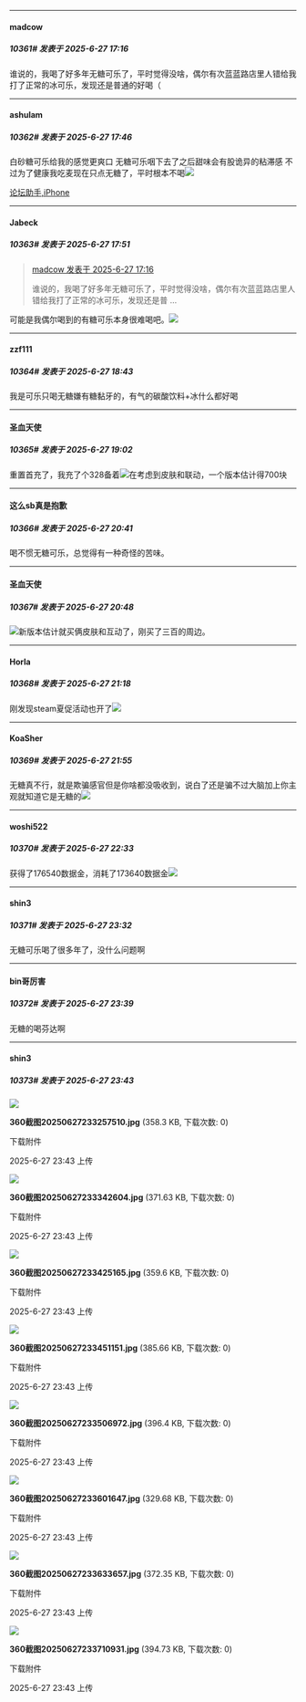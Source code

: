 ﻿
*****

####  madcow  
##### 10361#       发表于 2025-6-27 17:16

谁说的，我喝了好多年无糖可乐了，平时觉得没啥，偶尔有次蓝蓝路店里人错给我打了正常的冰可乐，发现还是普通的好喝（


*****

####  ashulam  
##### 10362#       发表于 2025-6-27 17:46

白砂糖可乐给我的感觉更爽口
无糖可乐咽下去了之后甜味会有股诡异的粘滞感
不过为了健康我吃麦现在只点无糖了，平时根本不喝<img src="https://static.stage1st.com/image/smiley/face2017/035.png" referrerpolicy="no-referrer">

[论坛助手,iPhone](https://stage1st.com/2b/forum.php?mod=viewthread&amp;tid=2029836)

*****

####  Jabeck  
##### 10363#       发表于 2025-6-27 17:51

<blockquote><a href="httphttps://stage1st.com/2b/forum.php?mod=redirect&amp;goto=findpost&amp;pid=68010881&amp;ptid=2192892" target="_blank">madcow 发表于 2025-6-27 17:16</a>

谁说的，我喝了好多年无糖可乐了，平时觉得没啥，偶尔有次蓝蓝路店里人错给我打了正常的冰可乐，发现还是普 ...</blockquote>
可能是我偶尔喝到的有糖可乐本身很难喝吧。<img src="https://static.stage1st.com/image/smiley/face2017/068.png" referrerpolicy="no-referrer">


*****

####  zzf111  
##### 10364#       发表于 2025-6-27 18:43

我是可乐只喝无糖嫌有糖黏牙的，有气的碳酸饮料+冰什么都好喝


*****

####  圣血天使  
##### 10365#       发表于 2025-6-27 19:02

重置首充了，我充了个328备着<img src="https://static.stage1st.com/image/smiley/face2017/004.gif" referrerpolicy="no-referrer">在考虑到皮肤和联动，一个版本估计得700块


*****

####  这么sb真是抱歉  
##### 10366#       发表于 2025-6-27 20:41

喝不惯无糖可乐，总觉得有一种奇怪的苦味。


*****

####  圣血天使  
##### 10367#       发表于 2025-6-27 20:48

<img src="https://static.stage1st.com/image/smiley/face2017/001.png" referrerpolicy="no-referrer">新版本估计就买俩皮肤和互动了，刚买了三百的周边。


*****

####  Horla  
##### 10368#       发表于 2025-6-27 21:18

刚发现steam夏促活动也开了<img src="https://static.stage1st.com/image/smiley/face2017/037.png" referrerpolicy="no-referrer">


*****

####  KoaSher  
##### 10369#       发表于 2025-6-27 21:55

无糖真不行，就是欺骗感官但是你啥都没吸收到，说白了还是骗不过大脑加上你主观就知道它是无糖的<img src="https://static.stage1st.com/image/smiley/face2017/023.png" referrerpolicy="no-referrer">


*****

####  woshi522  
##### 10370#       发表于 2025-6-27 22:33

获得了176540数据金，消耗了173640数据金<img src="https://static.stage1st.com/image/smiley/face2017/022.png" referrerpolicy="no-referrer">


*****

####  shin3  
##### 10371#       发表于 2025-6-27 23:32

无糖可乐喝了很多年了，没什么问题啊


*****

####  bin哥厉害  
##### 10372#       发表于 2025-6-27 23:39

无糖的喝芬达啊


*****

####  shin3  
##### 10373#       发表于 2025-6-27 23:43

<img src="https://img.stage1st.com/forum/202506/27/234308rqehdy8n5y6rmyn8.jpg" referrerpolicy="no-referrer">

<strong>360截图20250627233257510.jpg</strong> (358.3 KB, 下载次数: 0)

下载附件

2025-6-27 23:43 上传

<img src="https://img.stage1st.com/forum/202506/27/234308tbyqgw2m8l5mwwvz.jpg" referrerpolicy="no-referrer">

<strong>360截图20250627233342604.jpg</strong> (371.63 KB, 下载次数: 0)

下载附件

2025-6-27 23:43 上传

<img src="https://img.stage1st.com/forum/202506/27/234308lvjzvrqwktqvjwwc.jpg" referrerpolicy="no-referrer">

<strong>360截图20250627233425165.jpg</strong> (359.6 KB, 下载次数: 0)

下载附件

2025-6-27 23:43 上传

<img src="https://img.stage1st.com/forum/202506/27/234309b6ug3czgc35ch4ex.jpg" referrerpolicy="no-referrer">

<strong>360截图20250627233451151.jpg</strong> (385.66 KB, 下载次数: 0)

下载附件

2025-6-27 23:43 上传

<img src="https://img.stage1st.com/forum/202506/27/234309sqhs55dcuq8wjus5.jpg" referrerpolicy="no-referrer">

<strong>360截图20250627233506972.jpg</strong> (396.4 KB, 下载次数: 0)

下载附件

2025-6-27 23:43 上传

<img src="https://img.stage1st.com/forum/202506/27/234309em1qa1wqziroso0q.jpg" referrerpolicy="no-referrer">

<strong>360截图20250627233601647.jpg</strong> (329.68 KB, 下载次数: 0)

下载附件

2025-6-27 23:43 上传

<img src="https://img.stage1st.com/forum/202506/27/234309ksrks2rsl2kj47zg.jpg" referrerpolicy="no-referrer">

<strong>360截图20250627233633657.jpg</strong> (372.35 KB, 下载次数: 0)

下载附件

2025-6-27 23:43 上传

<img src="https://img.stage1st.com/forum/202506/27/234310uszx0oszmbjcac5k.jpg" referrerpolicy="no-referrer">

<strong>360截图20250627233710931.jpg</strong> (394.73 KB, 下载次数: 0)

下载附件

2025-6-27 23:43 上传

